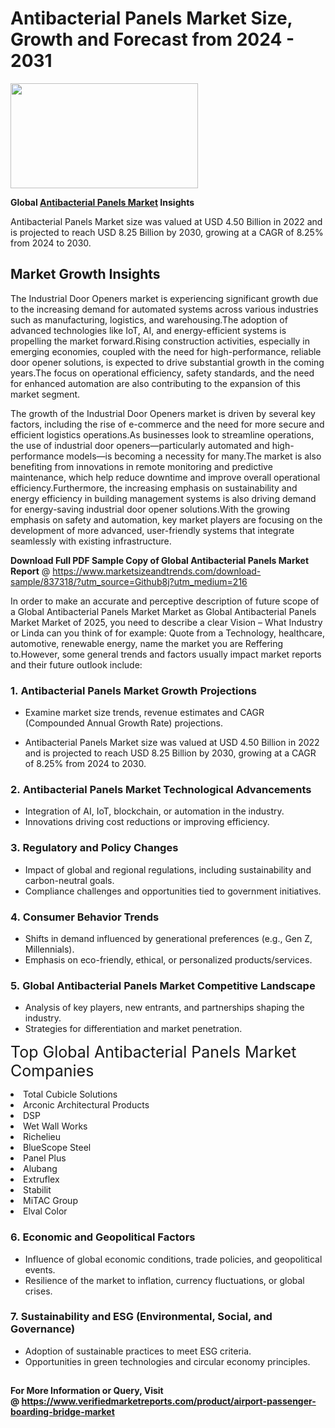 <H1>Antibacterial Panels Market Size, Growth and Forecast from 2024 - 2031</H1><img class="aligncenter size-medium wp-image-584254" src="https://thirdeyenews.in/wp-content/uploads/2024/09/Global-Market-Research-300x168.jpeg" alt="" width="300" height="168" /><p><strong>Global&nbsp;<a href="https://www.marketsizeandtrends.com/download-sample/837318/?utm_source=Github8j?utm_medium=216">Antibacterial Panels Market</a> Insights</strong></p><p>Antibacterial Panels Market size was valued at USD 4.50 Billion in 2022 and is projected to reach USD 8.25 Billion by 2030, growing at a CAGR of 8.25% from 2024 to 2030.</p><p><h2>Market Growth Insights</h2> <p>The Industrial Door Openers market is experiencing significant growth due to the increasing demand for automated systems across various industries such as manufacturing, logistics, and warehousing.The adoption of advanced technologies like IoT, AI, and energy-efficient systems is propelling the market forward.Rising construction activities, especially in emerging economies, coupled with the need for high-performance, reliable door opener solutions, is expected to drive substantial growth in the coming years.The focus on operational efficiency, safety standards, and the need for enhanced automation are also contributing to the expansion of this market segment.</p> <p>The growth of the Industrial Door Openers market is driven by several key factors, including the rise of e-commerce and the need for more secure and efficient logistics operations.As businesses look to streamline operations, the use of industrial door openers—particularly automated and high-performance models—is becoming a necessity for many.The market is also benefiting from innovations in remote monitoring and predictive maintenance, which help reduce downtime and improve overall operational efficiency.Furthermore, the increasing emphasis on sustainability and energy efficiency in building management systems is also driving demand for energy-saving industrial door opener solutions.With the growing emphasis on safety and automation, key market players are focusing on the development of more advanced, user-friendly systems that integrate seamlessly with existing infrastructure.<p><span class=""><strong>Download Full PDF Sample Copy of Global Antibacterial Panels Market Report</strong> @ <a href="https://www.marketsizeandtrends.com/download-sample/837318/?utm_source=Github8j?utm_medium=216" target="_blank">https://www.marketsizeandtrends.com/download-sample/837318/?utm_source=Github8j?utm_medium=216</a></span></p><p>In order to make an accurate and perceptive description of future scope of a Global&nbsp;Antibacterial Panels Market Market as Global&nbsp;Antibacterial Panels Market Market of 2025, you need to describe a clear Vision &ndash; What Industry or Linda can you think of for example: Quote from a Technology, healthcare, automotive, renewable energy, name the market you are Reffering to.However, some general trends and factors usually impact market reports and their future outlook include:</p><h3>1.&nbsp;<strong>Antibacterial Panels Market Growth Projections</strong></h3><ul><li>Examine market size trends, revenue estimates and CAGR (Compounded Annual Growth Rate) projections.</li><li><p>Antibacterial Panels Market size was valued at USD 4.50 Billion in 2022 and is projected to reach USD 8.25 Billion by 2030, growing at a CAGR of 8.25% from 2024 to 2030.</p></li></ul><h3>2.&nbsp;<strong>Antibacterial Panels Market Technological Advancements</strong></h3><ul><li>Integration of AI, IoT, blockchain, or automation in the industry.</li><li>Innovations driving cost reductions or improving efficiency.</li></ul><h3>3.&nbsp;<strong>Regulatory and Policy Changes</strong></h3><ul><li>Impact of global and regional regulations, including sustainability and carbon-neutral goals.</li><li>Compliance challenges and opportunities tied to government initiatives.</li></ul><h3>4.&nbsp;<strong>Consumer Behavior Trends</strong></h3><ul><li>Shifts in demand influenced by generational preferences (e.g., Gen Z, Millennials).</li><li>Emphasis on eco-friendly, ethical, or personalized products/services.</li></ul><h3>5.&nbsp;<strong>Global Antibacterial Panels Market Competitive Landscape</strong></h3><ul><li>Analysis of key players, new entrants, and partnerships shaping the industry.</li><li>Strategies for differentiation and market penetration.</li></ul><p data-pm-slice="1 1 []"><span style="color: inherit; font-family: inherit; font-size: 25px;">Top Global Antibacterial Panels Market Companies</span></p><div class="" data-test-id=""><p><li>Total Cubicle Solutions</li><li> Arconic Architectural Products</li><li> DSP</li><li> Wet Wall Works</li><li> Richelieu</li><li> BlueScope Steel</li><li> Panel Plus</li><li> Alubang</li><li> Extruflex</li><li> Stabilit</li><li> MiTAC Group</li><li> Elval Color</li></p></div><h3>6.&nbsp;<strong>Economic and Geopolitical Factors</strong></h3><ul><li>Influence of global economic conditions, trade policies, and geopolitical events.</li><li>Resilience of the market to inflation, currency fluctuations, or global crises.</li></ul><h3>7.&nbsp;<strong>Sustainability and ESG (Environmental, Social, and Governance)</strong></h3><ul><li>Adoption of sustainable practices to meet ESG criteria.</li><li>Opportunities in green technologies and circular economy principles.</li></ul><h2><strong style="font-size: 14px;">For More Information or Query, Visit @&nbsp;</strong><a style="background-color: #ffffff; font-size: 14px;" href="https://www.marketsizeandtrends.com/report/antibacterial-panels-market/" target="_blank">https://www.verifiedmarketreports.com/product/airport-passenger-boarding-bridge-market</a></h2>